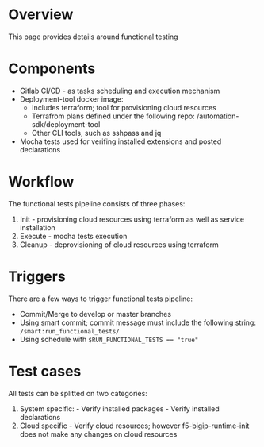 # Overview

 This page provides details around functional testing


# Components

  * Gitlab CI/CD - as tasks scheduling and execution mechanism
  * Deployment-tool docker image:
    - Includes terraform; tool for provisioning cloud resources
    - Terrafrom plans defined under the following repo: /automation-sdk/deployment-tool
    - Other CLI tools, such as sshpass and jq 
  * Mocha tests used for verifing installed extensions and posted declarations
  
  
# Workflow

 The functional tests pipeline consists of three phases: 
   1. Init    - provisioning cloud resources using terraform as well as service installation
   2. Execute - mocha tests execution
   3. Cleanup - deprovisioning of cloud resources using terraform 
   
   
# Triggers
 
 There are a few ways to trigger functional tests pipeline: 
 
   - Commit/Merge to develop or master branches
   - Using smart commit; commit message must include the following string: ```/smart:run_functional_tests/```
   - Using schedule with ```$RUN_FUNCTIONAL_TESTS == "true"```
   
   
# Test cases

 All tests can be splitted on two categories: 
 
  1. System specific:
    - Verify installed packages
    - Verify installed declarations 
  2. Cloud specific
    - Verify cloud resources; however f5-bigip-runtime-init does not make any changes on cloud resources   
   
     